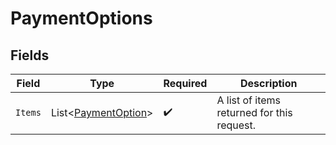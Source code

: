# PaymentOptions


## Fields

| Field                                                           | Type                                                            | Required                                                        | Description                                                     |
| --------------------------------------------------------------- | --------------------------------------------------------------- | --------------------------------------------------------------- | --------------------------------------------------------------- |
| `Items`                                                         | List<[PaymentOption](../../Models/Components/PaymentOption.md)> | :heavy_check_mark:                                              | A list of items returned for this request.                      |